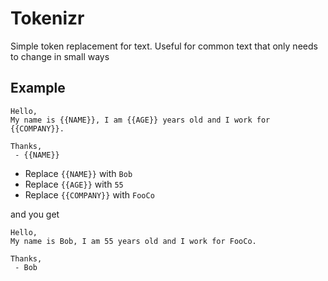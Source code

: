 # Tokenizr
Simple token replacement for text. Useful for common text that only needs to change in small ways


## Example
```
Hello,
My name is {{NAME}}, I am {{AGE}} years old and I work for {{COMPANY}}.

Thanks,
 - {{NAME}}
```

* Replace `{{NAME}}` with `Bob`
* Replace `{{AGE}}` with `55`
* Replace `{{COMPANY}}` with `FooCo`

and you get
```
Hello,
My name is Bob, I am 55 years old and I work for FooCo.

Thanks,
 - Bob
```